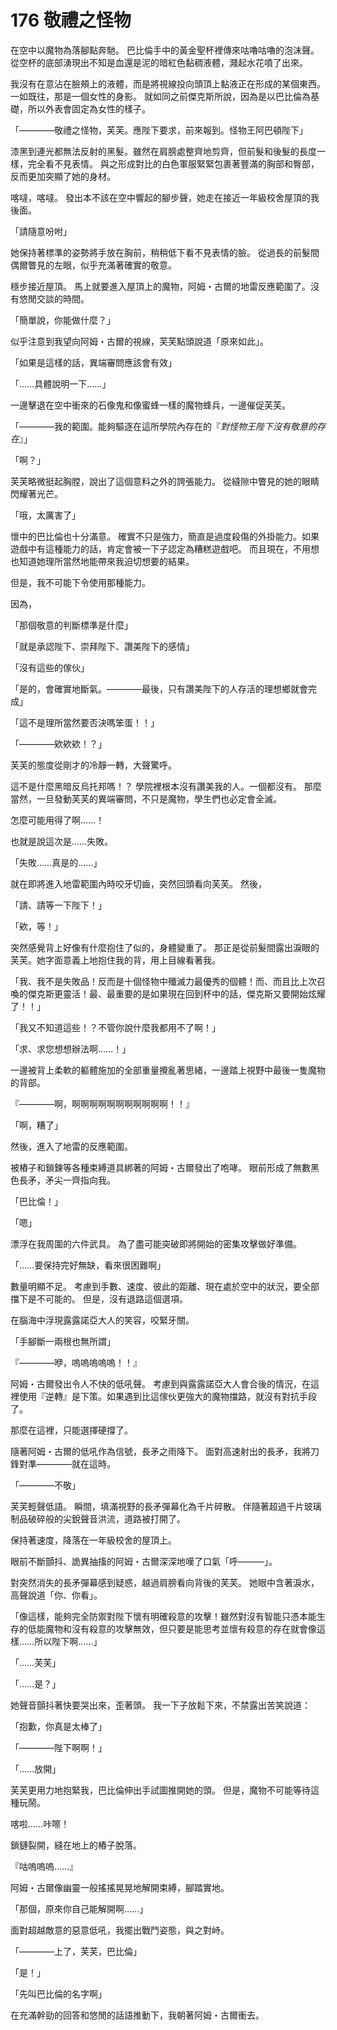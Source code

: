 # 176 敬禮之怪物

在空中以魔物為落腳點奔馳。
巴比倫手中的黃金聖杯裡傳來咕嚕咕嚕的泡沫聲。
從空杯的底部湧現出不知是血還是泥的暗紅色黏稠液體，濺起水花噴了出來。

我沒有在意沾在臉頰上的液體，而是將視線投向頭頂上黏液正在形成的某個東西。
一如既往，那是一個女性的身影。
就如同之前傑克斯所說，因為是以巴比倫為基礎，所以外表會固定為女性的樣子。

「————敬禮之怪物，芙芙。應陛下要求，前來報到。怪物王阿巴頓陛下」

漆黑到連光都無法反射的黑髮。雖然在肩膀處整齊地剪齊，但前髮和後髮的長度一樣，完全看不見表情。
與之形成對比的白色軍服緊緊包裹著豐滿的胸部和臀部，反而更加突顯了她的身材。

喀噠，喀噠。
發出本不該在空中響起的腳步聲，她走在接近一年級校舍屋頂的我後面。

「請隨意吩咐」

她保持著標準的姿勢將手放在胸前，稍稍低下看不見表情的臉。
從過長的前髮間偶爾瞥見的左眼，似乎充滿著確實的敬意。

穩步接近屋頂。
馬上就要進入屋頂上的魔物，阿姆・古爾的地雷反應範圍了。沒有悠閒交談的時間。

「簡單說，你能做什麼？」

似乎注意到我望向阿姆・古爾的視線，芙芙點頭說道「原來如此」。

「如果是這樣的話，異端審問應該會有效」

「……具體說明一下……」

一邊擊退在空中衝來的石像鬼和像蜜蜂一樣的魔物蜂兵，一邊催促芙芙。

「————我的範圍。能夠驅逐在這所學院內存在的『*對怪物王陛下沒有敬意的存在*』」

「啊？」

芙芙略微挺起胸膛，說出了這個意料之外的誇張能力。
從縫隙中瞥見的她的眼睛閃耀著光芒。

「哦，太厲害了」

懷中的巴比倫也十分滿意。
確實不只是強力，簡直是過度殺傷的外掛能力。如果遊戲中有這種能力的話，肯定會被一下子認定為糟糕遊戲吧。
而且現在，不用想也知道她理所當然地能帶來我迫切想要的結果。

但是，我不可能下令使用那種能力。

因為，

「那個敬意的判斷標準是什麼」

「就是承認陛下、崇拜陛下、讚美陛下的感情」

「沒有這些的傢伙」

「是的，會確實地斷氣。————最後，只有讚美陛下的人存活的理想鄉就會完成」

「這不是理所當然要否決嗎笨蛋！！」

「————欸欸欸！？」

芙芙的態度從剛才的冷靜一轉，大聲驚呼。

這不是什麼黑暗反烏托邦嗎！？
學院裡根本沒有讚美我的人。一個都沒有。
那麼當然，一旦發動芙芙的異端審問，不只是魔物，學生們也必定會全滅。

怎麼可能用得了啊……！

也就是說這次是……失敗。

「失敗……真是的……」

就在即將進入地雷範圍內時咬牙切齒，突然回頭看向芙芙。
然後，

「請、請等一下陛下！」

「欸，等！」

突然感覺背上好像有什麼抱住了似的，身體變重了。
那正是從前髮間露出淚眼的芙芙。她字面意義上地抱住我的背，用上目線看著我。

「我、我不是失敗品！反而是十個怪物中殲滅力最優秀的個體！而、而且比上次召喚的傑克斯更靈活！最、最重要的是如果現在回到杯中的話，傑克斯又要開始炫耀了！！」

「我又不知道這些！？不管你說什麼我都用不了啊！」

「求、求您想想辦法啊……！」

一邊被背上柔軟的軀體施加的全部重量攪亂著思緒，一邊踏上視野中最後一隻魔物的背部。

『————啊，啊啊啊啊啊啊啊啊啊啊啊！！』

「啊，糟了」

然後，進入了地雷的反應範圍。

被樁子和鎖鍊等各種束縛道具綁著的阿姆・古爾發出了咆哮。
眼前形成了無數黑色長矛，矛尖一齊指向我。

「巴比倫！」

「嗯」

漂浮在我周圍的六件武具。
為了盡可能突破即將開始的密集攻擊做好準備。

「……要保持完好無缺，看來很困難啊」

數量明顯不足。
考慮到手數、速度、彼此的距離、現在處於空中的狀況，要全部擋下是不可能的。
但是，沒有退路這個選項。

在腦海中浮現露露諾亞大人的笑容，咬緊牙關。

「手腳斷一兩根也無所謂」

『————咿，嗚嗚嗚嗚嗚！！』

阿姆・古爾發出令人不快的低吼聲。
考慮到與露露諾亞大人會合後的情況，在這裡使用『逆轉』是下策。如果遇到比這傢伙更強大的魔物擋路，就沒有對抗手段了。

那麼在這裡，只能選擇硬撐了。

隨著阿姆・古爾的低吼作為信號，長矛之雨降下。
面對高速射出的長矛，我將刀鋒對準————就在這時。

「————不敬」

芙芙輕聲低語。
瞬間，填滿視野的長矛彈幕化為千片碎散。
伴隨著超過千片玻璃制品破碎般的尖銳聲音洪流，道路被打開了。

保持著速度，降落在一年級校舍的屋頂上。

眼前不斷顫抖、詭異抽搐的阿姆・古爾深深地嘆了口氣「呼———」。

對突然消失的長矛彈幕感到疑惑，越過肩膀看向背後的芙芙。
她眼中含著淚水，高聲說道「你、你看」。

「像這樣，能夠完全防禦對陛下懷有明確殺意的攻擊！雖然對沒有智能只憑本能生存的低能魔物和沒有殺意的攻擊無效，但只要是能思考並懷有殺意的存在就會像這樣……所以陛下啊……」

「……芙芙」

「……是？」

她聲音顫抖著快要哭出來，歪著頭。
我一下子放鬆下來，不禁露出苦笑說道：

「抱歉，你真是太棒了」

「————陛下啊啊！」

「……放開」

芙芙更用力地抱緊我，巴比倫伸出手試圖推開她的頭。
但是，魔物不可能等待這種玩鬧。

喀啦……咔嚓！

鎖鏈裂開，縫在地上的樁子脫落。

『咕嗚嗚嗚……』

阿姆・古爾像幽靈一般搖搖晃晃地解開束縛，腳踏實地。

「那個，原來你自己能解開啊……」

面對超越敵意的惡意低吼，我擺出戰鬥姿態，與之對峙。

「————上了，芙芙，巴比倫」

「是！」

「先叫巴比倫的名字啊」

在充滿幹勁的回答和悠閒的話語推動下，我朝著阿姆・古爾衝去。